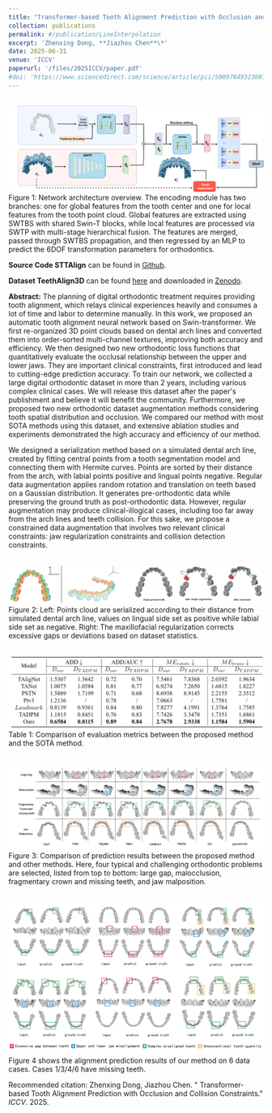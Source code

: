 ```yaml
---
title: "Transformer-based Tooth Alignment Prediction with Occlusion and Collision Constraints"
collection: publications
permalink: #/publication/LineInterpolation
excerpt: 'Zhenxing Dong, **Jiazhou Chen**\*'
date: 2025-06-31
venue: 'ICCV'
paperurl: '/files/2025ICCV/paper.pdf'
#doi: 'https://www.sciencedirect.com/science/article/pii/S0097849323001577?via%3Dihub'
---
```

<br/><img src='/files/2025ICCV/graphics-abstract.png' alt=""><br>
Figure 1: Network architecture overview. The encoding module has two branches: one for global features from the tooth center and one for local features from the tooth point cloud. Global features are extracted using SWTBS with shared Swin-T blocks, while local features are processed via SWTP with multi-stage hierarchical fusion. The features are merged, passed through SWTBS propagation, and then regressed by an MLP to predict the 6DOF transformation parameters for orthodontics.

<b>Source Code STTAlign</b> can be found in [Github](https://github.com/sgvdzfbxfb/STTAlign).

<b>Dataset TeethAlign3D</b> can be found [here](https://californiachen.github.io/datasets/) and downloaded in [Zenodo](https://zenodo.org/records/15834700).

<b>Abstract:</b> The planning of digital orthodontic treatment requires providing tooth alignment, which relays clinical experiences heavily and consumes a lot of time and labor to determine manually. In this work, we proposed an automatic tooth alignment neural network based on Swin-transformer. We first re-organized 3D point clouds based on dental arch lines and converted them into order-sorted multi-channel textures, improving both accuracy and efficiency. We then designed two new orthodontic loss functions that quantitatively evaluate the occlusal relationship between the upper and lower jaws. They are important clinical constraints, first introduced and lead to cutting-edge prediction accuracy. To train our network, we collected a large digital orthodontic dataset in more than 2 years, including various complex clinical cases. We will release this dataset after the paper's publishment and believe it will benefit the community. Furthermore, we proposed two new orthodontic dataset augmentation methods considering tooth spatial distribution and occlusion. We compared our method with most SOTA methods using this dataset, and extensive ablation studies and experiments demonstrated the high accuracy and efficiency of our method. 


We designed a serialization method based on a simulated dental arch line, created by fitting central points from a tooth segmentation model and connecting them with Hermite curves. Points are sorted by their distance from the arch, with labial points positive and lingual points negative. Regular data augmentation applies random rotation and translation on teeth based on a Gaussian distribution. It generates pre-orthodontic data while preserving the ground
truth as post-orthodontic data. However, regular augmentation may produce clinical-illogical cases, including too far away from the arch lines and teeth collision. For this sake, we propose a constrained data augmentation that involves two relevant clinical constraints: jaw regularization constraints and collision detection constraints.

<br/><img src='/files/2025ICCV/fig2.png' alt=""><br>
Figure 2: Left: Points cloud are serialized according to their distance from simulated dental arch line, values on lingual side set as positive while labial side set as negative. Right: The maxillofacial regularization corrects excessive gaps or deviations based on dataset statistics.

<br/><img src='/files/2025ICCV/fig3.png' alt=""><br>
Table 1: Comparison of evaluation metrics between the proposed method and the SOTA method. 

<br/><img src='/files/2025ICCV/fig4.png' alt=""><br>
Figure 3: Comparison of prediction results between the proposed method and other methods. Here, four typical and challenging orthodontic problems are selected, listed from top to bottom: large gap, malocclusion, fragmentary crown and missing teeth, and jaw malposition.

<br/><img src='/files/2025ICCV/fig5.png' alt=""><br>
Figure 4 shows the alignment prediction results of our method on 6 data cases. Cases 1/3/4/6 have missing teeth.


Recommended citation: Zhenxing Dong, Jiazhou Chen. &quot; Transformer-based Tooth Alignment Prediction with Occlusion and Collision Constraints.&quot; <i>ICCV</i>. 2025.
